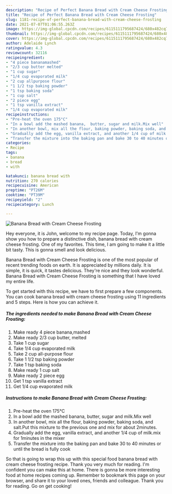 ```yaml
---
description: "Recipe of Perfect Banana Bread with Cream Cheese Frosting"
title: "Recipe of Perfect Banana Bread with Cream Cheese Frosting"
slug: 1181-recipe-of-perfect-banana-bread-with-cream-cheese-frosting
date: 2021-07-07T01:06:55.263Z
image: https://img-global.cpcdn.com/recipes/6115111795687424/680x482cq70/banana-bread-with-cream-cheese-frosting-recipe-main-photo.jpg
thumbnail: https://img-global.cpcdn.com/recipes/6115111795687424/680x482cq70/banana-bread-with-cream-cheese-frosting-recipe-main-photo.jpg
cover: https://img-global.cpcdn.com/recipes/6115111795687424/680x482cq70/banana-bread-with-cream-cheese-frosting-recipe-main-photo.jpg
author: Adelaide Lynch
ratingvalue: 4.3
reviewcount: 32116
recipeingredient:
- "4 piece bananamashed"
- "2/3 cup butter melted"
- "1 cup sugar"
- "1/4 cup evaporated milk"
- "2 cup allpurpose flour"
- "1 1/2 tsp baking powder"
- "1 tsp baking soda"
- "1 cup salt"
- "2 piece egg"
- "1 tsp vanilla extract"
- "1/4 cup evaporated milk"
recipeinstructions:
- "Pre-heat the oven 175°C"
- "In a bowl add the mashed banana,  butter, sugar and milk.Mix well"
- "In another bowl, mix all the flour, baking powder, baking soda, and salt.Put this mixture to the previous one and mix for about 2minutes."
- "Gradually add the egg, vanilla extract, and another 1/4 cup of milk.mix for 1minutes in the mixer"
- "Transfer the mixture into the baking pan and bake 30 to 40 minutes or until the bread is fully cook"
categories:
- Recipe
tags:
- banana
- bread
- with

katakunci: banana bread with 
nutrition: 270 calories
recipecuisine: American
preptime: "PT26M"
cooktime: "PT39M"
recipeyield: "2"
recipecategory: Lunch

---
```



![Banana Bread with Cream Cheese Frosting](https://img-global.cpcdn.com/recipes/6115111795687424/680x482cq70/banana-bread-with-cream-cheese-frosting-recipe-main-photo.jpg)

Hey everyone, it is John, welcome to my recipe page. Today, I'm gonna show you how to prepare a distinctive dish, banana bread with cream cheese frosting. One of my favorites. This time, I am going to make it a little bit tasty. This is gonna smell and look delicious.

Banana Bread with Cream Cheese Frosting is one of the most popular of recent trending foods on earth. It is appreciated by millions daily. It is simple, it is quick, it tastes delicious. They're nice and they look wonderful. Banana Bread with Cream Cheese Frosting is something that I have loved my entire life.




To get started with this recipe, we have to first prepare a few components. You can cook banana bread with cream cheese frosting using 11 ingredients and 5 steps. Here is how you can achieve it.

<!--inarticleads1-->

##### The ingredients needed to make Banana Bread with Cream Cheese Frosting:

1. Make ready 4 piece banana,mashed
1. Make ready 2/3 cup butter, melted
1. Take 1 cup sugar
1. Take 1/4 cup evaporated milk
1. Take 2 cup all-purpose flour
1. Take 1 1/2 tsp baking powder
1. Take 1 tsp baking soda
1. Make ready 1 cup salt
1. Make ready 2 piece egg
1. Get 1 tsp vanilla extract
1. Get 1/4 cup evaporated milk




<!--inarticleads2-->

##### Instructions to make Banana Bread with Cream Cheese Frosting:

1. Pre-heat the oven 175°C
1. In a bowl add the mashed banana,  butter, sugar and milk.Mix well
1. In another bowl, mix all the flour, baking powder, baking soda, and salt.Put this mixture to the previous one and mix for about 2minutes.
1. Gradually add the egg, vanilla extract, and another 1/4 cup of milk.mix for 1minutes in the mixer
1. Transfer the mixture into the baking pan and bake 30 to 40 minutes or until the bread is fully cook




So that is going to wrap this up with this special food banana bread with cream cheese frosting recipe. Thank you very much for reading. I'm confident you can make this at home. There is gonna be more interesting food at home recipes coming up. Remember to bookmark this page on your browser, and share it to your loved ones, friends and colleague. Thank you for reading. Go on get cooking!
